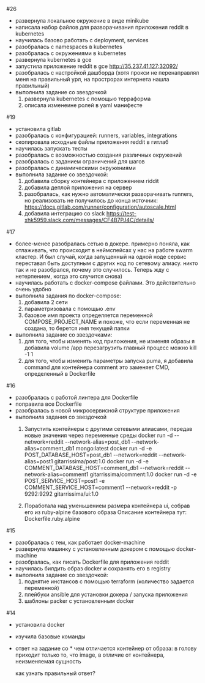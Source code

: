 #26
- развернула локальное окружение в виде minikube
- написала набор файлов для разворачивания приложения reddit в kubernetes
- научилась базово работать с deployment, services
- разобралась с namespaces в kubernetes
- разобралась с окружениями в kubernetes
- развернула kubernetes в gce
- запустила приложение reddit в gce http://35.237.41.127:32092/
- разобралась с настройкой дашборда (хотя прокси не перенаправлял меня на правильный урл, на прострорах интернета нашла правильный)
- выполнила задание со звездочкой
  1. развернула kubernetes с помощью терраформа
  2. описала изменеине ролей в yaml манифесте

#19
- установила gitlab
- разобралась с конфигурацией: runners, variables, integrations
- скопировала исходные файлы приложения reddit в гитлаб
- научилась запускать тесты
- разобралась с возможностью создания различных окружений
- разобралась с заданием ограничений для шагов
- разобралась с динамическими окружениями
- выполнила задание со звездочкой: 
  1. добавила сборку контейнера с приложением riddit
  2. добавила деплой приложения на сервер
  3. разобралась, как нужно автоматически разворачивать runners, 
     но реализовать не получилось до конца
     источник: https://docs.gitlab.com/runner/configuration/autoscale.html
  4. добавила интеграцию со slack
     https://test-xhk5959.slack.com/messages/CF4B7PJ4C/details/

#17
- более-менее разобралась сетью в докере. примерно поняла, как отлаживать, что происходит в неймспейсах
  у нас на работе swarm кластер. И был случай, когда запущенный на одной ноде сервис переставал быть доступным с других нод
  по сетевому алиасу. никто так и не разобрался, почему это случилось. 
  Теперь жду с нетерпением, когда это случится снова)
- научилась работать с docker-compose файлами. Это действительно очень удобно
- выполнила задания по docker-compose:
  1. добавила 2 сети
  2. параметризовала с помощью .env
  3. базовое имя проекта определяется переменной COMPOSE_PROJECT_NAME 
     и похоже, что если переменная не создана, то берется имя текущей папки
- выполнила задание со звездочками:
  1. для того, чтобы изменять код приложения, не изменяя образы я добавила volume /app
     перезагрузить главный процесс можно kill -1 1
  2. для того, чтобы изменить параметры запуска puma, я добавила command для контейнера comment
     это заменяет CMD, определенный в Dockerfile

#16
- разобралась с работой линтера для Dockerfile
- поправила все Dockerfile
- разобралась в новой микросервисной структуре приложения
- выполнила задания со звездочкой
  1. Запустить контейнеры с другими сетевыми алиасами, передав новые значения через переменные среды
     docker run -d --network=reddit --network-alias=post_db1 --network-alias=comment_db1 mongo:latest
     docker run -d -e POST_DATABASE_HOST=post_db1 --network=reddit --network-alias=post1 gitarrissima/post:1.0
     docker run -d -e COMMENT_DATABASE_HOST=comment_db1 --network=reddit --network-alias=comment1 gitarrissima/comment:1.0
     docker run -d -e POST_SERVICE_HOST=post1 -e COMMENT_SERVICE_HOST=comment1 --network=reddit -p 9292:9292 gitarrissima/ui:1.0
  
  2. Поработала над уменьшением размера контейнера ui, собрав его из ruby-alpine базового образа
  Описание контейнера тут: Dockerfile.ruby.alpine


#15
- разобралась с тем, как работает docker-machine
- развернула машинку с установленным докером с помощью docker-machine
- разобралась, как писать Dockerfile для приложения reddit
- научилась билдить образ docker и сохранять его в registry
- выполнила задание со звездочкой:
  1. поднятие инстансов с помощью terraform (количество задается переменной)
  2. плейбуки ansible для установки докера / запуска приложения
  3. шаблоны packer с установленным docker

#14
- установила docker
- изучила базовые команды
- ответ на задание со *
  чем отличается контейнер от образа:
  в голову приходит только то, что image, в отличие от контейнера, неизменяемая сущность

  как узнать правильный ответ?
  
